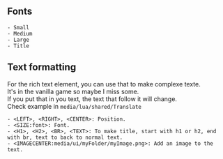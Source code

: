 ## Fonts
```
- Small
- Medium
- Large
- Title
```

## Text formatting
For the rich text element, you can use that to make complexe texte.  
It's in the vanilla game so maybe I miss some.  
If you put that in you text, the text that follow it will change.  
Check example in `media/lua/shared/Translate`  
```
- <LEFT>, <RIGHT>, <CENTER>: Position.
- <SIZE:font>: Font.
- <H1>, <H2>, <BR>, <TEXT>: To make title, start with h1 or h2, end with br, text to back to normal text.
- <IMAGECENTER:media/ui/myFolder/myImage.png>: Add an image to the text.
```
